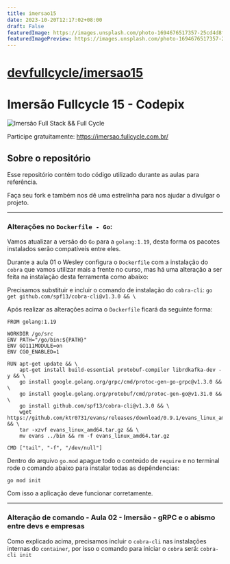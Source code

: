 ```yaml
---
title: imersao15
date: 2023-10-20T12:17:02+08:00
draft: False
featuredImage: https://images.unsplash.com/photo-1694676517357-25cd4d8f67f1?ixid=M3w0NjAwMjJ8MHwxfHJhbmRvbXx8fHx8fHx8fDE2OTc3NzUzMTd8&ixlib=rb-4.0.3
featuredImagePreview: https://images.unsplash.com/photo-1694676517357-25cd4d8f67f1?ixid=M3w0NjAwMjJ8MHwxfHJhbmRvbXx8fHx8fHx8fDE2OTc3NzUzMTd8&ixlib=rb-4.0.3
---
```


# [devfullcycle/imersao15](https://github.com/devfullcycle/imersao15)

# Imersão Fullcycle 15 - Codepix
![Imersão Full Stack && Full Cycle](https://events-fullcycle.s3.amazonaws.com/events-fullcycle/static/site/img/grupo_4417.png)

Participe gratuitamente: https://imersao.fullcycle.com.br/

## Sobre o repositório
Esse repositório contém todo código utilizado durante as aulas para referência.

Faça seu fork e também nos dê uma estrelinha para nos ajudar a divulgar o projeto.

---

### Alterações no `Dockerfile - Go`:

Vamos atualizar a versão do `Go` para a `golang:1.19`, desta forma os pacotes instalados serão compatíveis entre eles.

Durante a aula 01 o Wesley configura o `Dockerfile` com a instalação do `cobra` que vamos utilizar mais a frente no curso, mas há uma alteração a ser feita na instalação desta ferramenta como abaixo:

Precisamos substituir e incluir o comando de instalação do `cobra-cli`: `go get github.com/spf13/cobra-cli@v1.3.0 && \`

Após realizar as alterações acima o `Dockerfile` ficará da seguinte forma:

```docker
FROM golang:1.19

WORKDIR /go/src
ENV PATH="/go/bin:${PATH}"
ENV GO111MODULE=on
ENV CGO_ENABLED=1

RUN apt-get update && \
    apt-get install build-essential protobuf-compiler librdkafka-dev -y && \
    go install google.golang.org/grpc/cmd/protoc-gen-go-grpc@v1.3.0 && \
    go install google.golang.org/protobuf/cmd/protoc-gen-go@v1.31.0 && \
    go install github.com/spf13/cobra-cli@v1.3.0 && \
    wget https://github.com/ktr0731/evans/releases/download/0.9.1/evans_linux_amd64.tar.gz && \
    tar -xzvf evans_linux_amd64.tar.gz && \
    mv evans ../bin && rm -f evans_linux_amd64.tar.gz

CMD ["tail", "-f", "/dev/null"]
```

Dentro do arquivo `go.mod` apague todo o conteúdo de `require` e no terminal rode o comando abaixo para instalar todas as depêndencias:

`go mod init`

Com isso a aplicação deve funcionar corretamente.

---

### Alteração de comando - Aula 02 - Imersão - gRPC e o abismo entre devs e empresas

Como explicado acima, precisamos incluir o `cobra-cli` nas instalações internas do `container`, por isso o comando para iniciar o `cobra` será: `cobra-cli init`
